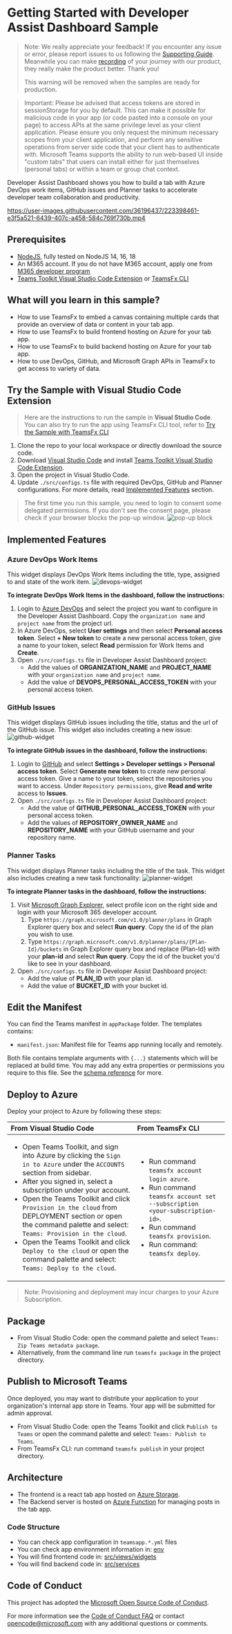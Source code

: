 # Getting Started with Developer Assist Dashboard Sample

> Note: We really appreciate your feedback! If you encounter any issue or error, please report issues to us following the [Supporting Guide](./../SUPPORT.md). Meanwhile you can make [recording](https://aka.ms/teamsfx-record) of your journey with our product, they really make the product better. Thank you!
>
> This warning will be removed when the samples are ready for production.

> Important: Please be advised that access tokens are stored in sessionStorage for you by default. This can make it possible for malicious code in your app (or code pasted into a console on your page) to access APIs at the same privilege level as your client application. Please ensure you only request the minimum necessary scopes from your client application, and perform any sensitive operations from server side code that your client has to authenticate with.
Microsoft Teams supports the ability to run web-based UI inside "custom tabs" that users can install either for just themselves (personal tabs) or within a team or group chat context.

Developer Assist Dashboard shows you how to build a tab with Azure DevOps work items, GitHub issues and Planner tasks to accelerate developer team collaboration and productivity.

https://user-images.githubusercontent.com/36196437/223398461-e3f5a521-6439-407c-a458-584c769f730b.mp4

## Prerequisites

* [NodeJS](https://nodejs.org/en/), fully tested on NodeJS 14, 16, 18
* An M365 account. If you do not have M365 account, apply one from [M365 developer program](https://developer.microsoft.com/en-us/microsoft-365/dev-program)
* [Teams Toolkit Visual Studio Code Extension](https://aka.ms/teams-toolkit) or [TeamsFx CLI](https://aka.ms/teamsfx-cli)

## What will you learn in this sample?

* How to use TeamsFx to embed a canvas containing multiple cards that provide an overview of data or content in your tab app.
* How to use TeamsFx to build frontend hosting on Azure for your tab app.
* How to use TeamsFx to build backend hosting on Azure for your tab app.
* How to use DevOps, GitHub, and Microsoft Graph APIs in TeamsFx to get access to variety of data.

## Try the Sample with Visual Studio Code Extension

>Here are the instructions to run the sample in **Visual Studio Code**. You can also try to run the app using TeamsFx CLI tool, refer to [Try the Sample with TeamsFx CLI](cli.md)

1. Clone the repo to your local workspace or directly download the source code.
1. Download [Visual Studio Code](https://code.visualstudio.com) and install [Teams Toolkit Visual Studio Code Extension](https://aka.ms/teams-toolkit).
1. Open the project in Visual Studio Code.
1. Update `./src/configs.ts` file with required DevOps, GitHub and Planner configurations. For more details, read [Implemented Features](https://github.com/aycabas/dev-assist-dashboard#implemented-features) section.

> The first time you run this sample, you need to login to consent some delegated permissions. If you don't see the consent page, please check if your browser blocks the pop-up window.
![pop-up block](images/popup-block.png)

## Implemented Features

### Azure DevOps Work Items

This widget displays DevOps Work Items including the title, type, assigned to and state of the work item.
![devops-widget](/images/devops-backlog.png)

**To integrate DevOps Work Items in the dashboard, follow the instructions:**

1. Login to [Azure DevOps](https://dev.azure.com/) and select the project you want to configure in the Developer Assist Dashboard. Copy the `organization name` and `project name` from the project url.
1. In Azure DevOps, select **User settings** and then select **Personal access token**. Select **+ New token** to create a new personal access token, give a name to your token, select **Read** permission for Work Items and **Create**.
1. Open `./src/configs.ts` file in Developer Assist Dashboard project:
    * Add the values of **ORGANIZATION_NAME** and **PROJECT_NAME** with your `organization name` and `project name`.
    * Add the value of **DEVOPS_PERSONAL_ACCESS_TOKEN** with your personal access token.

### GitHub Issues

This widget displays GitHub issues including the title, status and the url of the GitHub issue. This widget also includes creating a new issue:
![github-widget](/images/github-issues.png)

**To integrate GitHub issues in the dashboard, follow the instructions:**

1. Login to [GitHub](https://github.com/) and select **Settings > Developer settings > Personal access token**. Select **Generate new token** to create new personal access token. Give a name to your token, select the repositories you want to access. Under `Repository permissions`, give **Read and write** access to **Issues**.
1. Open `./src/configs.ts` file in Developer Assist Dashboard project:
    * Add the value of **GITHUB_PERSONAL_ACCESS_TOKEN** with your personal access token.
    * Add the values of **REPOSITORY_OWNER_NAME** and **REPOSITORY_NAME** with your GitHub username and your repository name.

### Planner Tasks

This widget displays Planner tasks including the title of the task. This widget also includes creating a new task functionality:
![planner-widget](/images/planner-task.png)

**To integrate Planner tasks in the dashboard, follow the instructions:**

1. Visit [Microsoft Graph Explorer](aka.ms/ge), select profile icon on the right side and login with your Microsoft 365 developer account.
    1. Type `https://graph.microsoft.com/v1.0/planner/plans` in Graph Explorer query box and select **Run query**. Copy the id of the plan you wish to use.
    1. Type `https://graph.microsoft.com/v1.0/planner/plans/{Plan-Id}/buckets` in Graph Explorer query box and replace {Plan-Id} with your **plan-id** and select **Run query**. Copy the id of the bucket you'd like to see in your dashboard.
1. Open `./src/configs.ts` file in Developer Assist Dashboard project:
    * Add the value of **PLAN_ID** with your plan id.
    * Add the value of **BUCKET_ID** with your bucket id.

## Edit the Manifest

You can find the Teams manifest in `appPackage` folder. The templates contains:

* `manifest.json`: Manifest file for Teams app running locally and remotely.

Both file contains template arguments with `{...}` statements which will be replaced at build time. You may add any extra properties or permissions you require to this file. See the [schema reference](https://docs.microsoft.com/en-us/microsoftteams/platform/resources/schema/manifest-schema) for more.

## Deploy to Azure

Deploy your project to Azure by following these steps:

| From Visual Studio Code                                                                                                                                                                                                                                                                                                                                                                                                                                                                                                 | From TeamsFx CLI                                                                                                                                                                                                                    |
|:------------------------------------------------------------------------------------------------------------------------------------------------------------------------------------------------------------------------------------------------------------------------------------------------------------------------------------------------------------------------------------------------------------------------------------------------------------------------------------------------------------------------|:------------------------------------------------------------------------------------------------------------------------------------------------------------------------------------------------------------------------------------|
| <ul><li>Open Teams Toolkit, and sign into Azure by clicking the `Sign in to Azure` under the `ACCOUNTS` section from sidebar.</li> <li>After you signed in, select a subscription under your account.</li><li>Open the Teams Toolkit and click `Provision in the cloud` from DEPLOYMENT section or open the command palette and select: `Teams: Provision in the cloud`.</li><li>Open the Teams Toolkit and click `Deploy to the cloud` or open the command palette and select: `Teams: Deploy to the cloud`.</li></ul> | <ul> <li>Run command `teamsfx account login azure`.</li> <li>Run command `teamsfx account set --subscription <your-subscription-id>`.</li> <li> Run command `teamsfx provision`.</li> <li>Run command: `teamsfx deploy`. </li></ul> |

> Note: Provisioning and deployment may incur charges to your Azure Subscription.

## Package

* From Visual Studio Code: open the command palette and select `Teams: Zip Teams metadata package`.
* Alternatively, from the command line run `teamsfx package` in the project directory.

## Publish to Microsoft Teams

Once deployed, you may want to distribute your application to your organization's internal app store in Teams. Your app will be submitted for admin approval.

* From Visual Studio Code: open the Teams Toolkit and click `Publish to Teams` or open the command palette and select: `Teams: Publish to Teams`.
* From TeamsFx CLI: run command `teamsfx publish` in your project directory.

## Architecture

* The frontend is a react tab app hosted on [Azure Storage](https://docs.microsoft.com/en-us/azure/storage/).
* The Backend server is hosted on [Azure Function](https://docs.microsoft.com/en-us/azure/azure-functions/) for managing posts in the tab app.

### Code Structure

* You can check app configuration in `teamsapp.*.yml` files
* You can check app environment information in: [env](env)
* You will find frontend code in: [src/views/widgets](src/views/widgets)
* You will find backend code in: [src/services](src/services)

## Code of Conduct

This project has adopted the [Microsoft Open Source Code of Conduct](https://opensource.microsoft.com/codeofconduct/).

For more information see the [Code of Conduct FAQ](https://opensource.microsoft.com/codeofconduct/faq/) or
contact [opencode@microsoft.com](mailto:opencode@microsoft.com) with any additional questions or comments.
